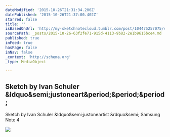 ```yaml
---
dateModified: '2015-10-26T21:31:34.206Z'
datePublished: '2015-10-26T21:37:00.402Z'
starred: false
title: ''
isBasedOnUrl: 'http://my-sketchnotecloud.tumblr.com/post/104475257075/sketch-by-ivan-schuler-justoneartist-samsung'
sourcePath: _posts/2015-10-26-63f2fe71-915d-4113-9b82-2e1b9615bce4.md
published: true
inFeed: true
hasPage: false
inNav: false
_context: 'http://schema.org'
_type: MediaObject

---
```

<article style=""><h1>Sketch by Ivan Schuler &amp;ldquo&amp;semi;justoneart&amp;period;&amp;period;&amp;period;</h1><p>Sketch by Ivan Schuler &amp;ldquo&amp;semi;justoneartist &amp;rdquo&amp;semi; Samsung Note 4</p><img src="http://40.media.tumblr.com/6b41487c5bb1927f0a471fe9101eb4db/tumblr_ng5hnfjs3Y1rpz8n2o1_1280.jpg" /></article>